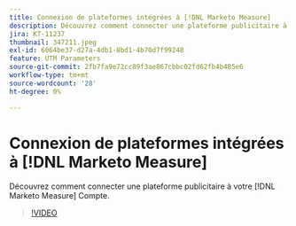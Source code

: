 ```yaml
---
title: Connexion de plateformes intégrées à [!DNL Marketo Measure]
description: Découvrez comment connecter une plateforme publicitaire à votre [!DNL Marketo Measure] Compte.
jira: KT-11237
thumbnail: 347211.jpeg
exl-id: 6064be37-d27a-4db1-8bd1-4b70d7f99248
feature: UTM Parameters
source-git-commit: 2fb7fa9e72cc89f3ae867cbbc02fd62fb4b485e6
workflow-type: tm+mt
source-wordcount: '28'
ht-degree: 0%

---
```


# Connexion de plateformes intégrées à [!DNL Marketo Measure]

Découvrez comment connecter une plateforme publicitaire à votre [!DNL Marketo Measure] Compte.

>[!VIDEO](https://video.tv.adobe.com/v/347211/?quality=12&learn=on)
